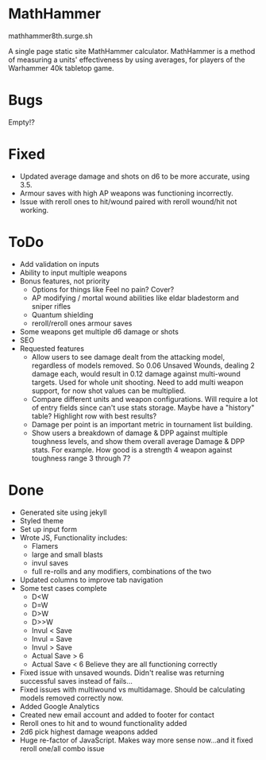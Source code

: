 # MathHammer

mathhammer8th.surge.sh

A single page static site MathHammer calculator. MathHammer is a method of measuring a units' effectiveness by using averages, for players of the Warhammer 40k tabletop game.

# Bugs
Empty!? 

# Fixed
* Updated average damage and shots on d6 to be more accurate, using 3.5.
* Armour saves with high AP weapons was functioning incorrectly. 
* Issue with reroll ones to hit/wound paired with reroll wound/hit not working.


# ToDo
* Add validation on inputs
* Ability to input multiple weapons
* Bonus features, not priority
	* Options for things like Feel no pain? Cover?
	* AP modifying / mortal wound abilities like eldar bladestorm and sniper rifles
	* Quantum shielding
	* reroll/reroll ones armour saves
* Some weapons get multiple d6 damage or shots
* SEO
* Requested features
	* Allow users to see damage dealt from the attacking model, regardless of models removed. So 0.06 Unsaved Wounds, dealing 2 damage each, would result in 0.12 damage against multi-wound targets. Used for whole unit shooting. Need to add multi weapon support, for now shot values can be multiplied.
	* Compare different units and weapon configurations. Will require a lot of entry fields since can't use stats storage. Maybe have a "history" table? Highlight row with best results?
	* Damage per point is an important metric in tournament list building.
	* Show users a breakdown of damage & DPP against multiple toughness levels, and show them overall average Damage & DPP stats. For example. How good is a strength 4 weapon against toughness range 3 through 7?

# Done
* Generated site using jekyll
* Styled theme
* Set up input form
* Wrote JS, Functionality includes:
	* Flamers
	* large and small blasts
	* invul saves
	* full re-rolls and any modifiers, combinations of the two
* Updated columns to improve tab navigation
* Some test cases complete
	* D<W
	* D=W
	* D>W
	* D>>W
	* Invul < Save
	* Invul = Save
	* Invul > Save
	* Actual Save > 6
	* Actual Save < 6
	Believe they are all functioning correctly
* Fixed issue with unsaved wounds. Didn't realise was returning successful saves instead of fails...
* Fixed issues with multiwound vs multidamage. Should be calculating models removed correctly now.
* Added Google Analytics
* Created new email account and added to footer for contact
* Reroll ones to hit and to wound functionality added
* 2d6 pick highest damage weapons added
* Huge re-factor of JavaScript. Makes way more sense now...and it fixed reroll one/all combo issue

